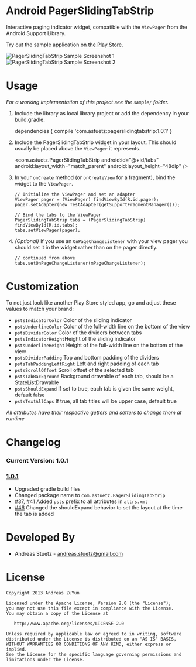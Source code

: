 # Android PagerSlidingTabStrip

Interactive paging indicator widget, compatible with the `ViewPager` from the 
Android Support Library. 

Try out the sample application [on the Play Store](https://play.google.com/store/apps/details?id=com.astuetz.viewpager.extensions.sample).

![PagerSlidingTabStrip Sample Screenshot 1](https://lh3.ggpht.com/PXS7EmHhQZdT1Oa379iy91HX3ByWAQnFZAthMAFa_QHAOHNClEaXU5nxDEAj1F2eqbk)![PagerSlidingTabStrip Sample Screenshot 2](https://lh3.ggpht.com/oaksDoUcQlGB4j7VEkBCOjrvSzjtzVHHcKq8pAnGVfm6oxkcJg_w1QS4tyP3fLcqrwcX)

# Usage

*For a working implementation of this project see the `sample/` folder.*

  1. Include the library as local library project or add the dependency in your build.gradle.
        
        dependencies {
            compile 'com.astuetz:pagerslidingtabstrip:1.0.1'
        }

  2. Include the PagerSlidingTabStrip widget in your layout. This should usually be placed
     above the `ViewPager` it represents.

        <com.astuetz.PagerSlidingTabStrip
            android:id="@+id/tabs"
            android:layout_width="match_parent"
            android:layout_height="48dip" />

  3. In your `onCreate` method (or `onCreateView` for a fragment), bind the
     widget to the `ViewPager`.

         // Initialize the ViewPager and set an adapter
         ViewPager pager = (ViewPager) findViewById(R.id.pager);
         pager.setAdapter(new TestAdapter(getSupportFragmentManager()));
         
         // Bind the tabs to the ViewPager
         PagerSlidingTabStrip tabs = (PagerSlidingTabStrip) findViewById(R.id.tabs);
         tabs.setViewPager(pager);

  4. *(Optional)* If you use an `OnPageChangeListener` with your view pager
     you should set it in the widget rather than on the pager directly.

         // continued from above
         tabs.setOnPageChangeListener(mPageChangeListener);

# Customization

To not just look like another Play Store styled app, go and adjust these values to match
your brand:

 * `pstsIndicatorColor` Color of the sliding indicator
 * `pstsUnderlineColor` Color of the full-width line on the bottom of the view
 * `pstsDividerColor` Color of the dividers between tabs
 * `pstsIndicatorHeight`Height of the sliding indicator
 * `pstsUnderlineHeight` Height of the full-width line on the bottom of the view
 * `pstsDividerPadding` Top and bottom padding of the dividers
 * `pstsTabPaddingLeftRight` Left and right padding of each tab
 * `pstsScrollOffset` Scroll offset of the selected tab
 * `pstsTabBackground` Background drawable of each tab, should be a StateListDrawable
 * `pstsShouldExpand` If set to true, each tab is given the same weight, default false
 * `pstsTextAllCaps` If true, all tab titles will be upper case, default true

*All attributes have their respective getters and setters to change them at runtime*

# Changelog

### Current Version: 1.0.1

### [1.0.1](https://github.com/astuetz/PagerSlidingTabStrip/tree/v1.0.1)

 * Upgraded gradle build files
 * Changed package name to `com.astuetz.PagerSlidingTabStrip`
 * [#37](https://github.com/astuetz/PagerSlidingTabStrip/pull/37), [#41](https://github.com/astuetz/PagerSlidingTabStrip/pull/41) Added `psts` prefix to all attributes in `attrs.xml`
 * [#46](https://github.com/astuetz/PagerSlidingTabStrip/pull/46) Changed the shouldExpand behavior to set the layout at the time the tab is added

# Developed By

 * Andreas Stuetz - <andreas.stuetz@gmail.com>


# License

    Copyright 2013 Andreas ZuYun

    Licensed under the Apache License, Version 2.0 (the "License");
    you may not use this file except in compliance with the License.
    You may obtain a copy of the License at

       http://www.apache.org/licenses/LICENSE-2.0

    Unless required by applicable law or agreed to in writing, software
    distributed under the License is distributed on an "AS IS" BASIS,
    WITHOUT WARRANTIES OR CONDITIONS OF ANY KIND, either express or implied.
    See the License for the specific language governing permissions and
    limitations under the License.
